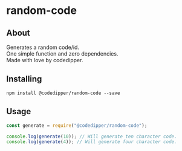 # random-code
## About
Generates a random code/id.\
One simple function and zero dependencies.\
Made with love by codedipper.
## Installing
`npm install @codedipper/random-code --save`
## Usage
```js
const generate = require("@codedipper/random-code");

console.log(generate(10)); // Will generate ten character code.
console.log(generate(4)); // Will generate four character code.
```

